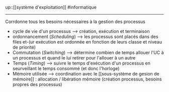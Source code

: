 up::[[système d'exploitation]]
#informatique 

----
Corrdonne tous les besoins nécessaires à la gestion des processus

 - cycle de vie d'un processus --> création, exécution et terminaison
 - ordonnancement (_Scheduling_) --> les processus sont placés dans des files et-(ur exécution est ordonnée en fonction de leurs classe et niveau de priorité)
 - Commutation (_Switching_) --> détermine combien de temps allouer l'UC à un processus et quand le lui retirer pour l'allouer à un autre
 - Temps (_Timing_) --> suivre le temps d'exécution d'un processus en seurveillant le temps consommé (et donc l'horloge)
 - Mémoire utilisée --> coordination avec le [[sous-système de gesion de mémoire]] : allocation / libération mémoire (création processus, besoins propres des processus)
